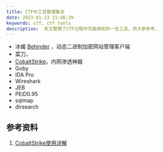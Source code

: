 ```yaml
---
title: CTF中工具整理集合
date: 2023-01-23 21:46:39
keywords: ctf, ctf tools
description:  本文整理了CTF过程中可能用到的一些工具，供大家参考。
---
```


* 冰蝎 [Behinder](https://github.com/rebeyond/Behinder/releases/) ，动态二进制加密网站管理客户端
* 菜刀，
* [CobaltStrike](https://www.cobaltstrike.com)，内网渗透神器
* Goby
* IDA Pro
* Wireshark
* JEB
* PEiD0.95
* sqlmap
* dirsearch

## 参考资料

1. [CobaltStrike使用详解](https://zhuanlan.zhihu.com/p/359251293)